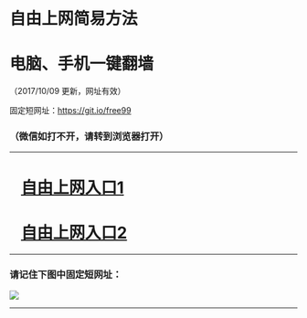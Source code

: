 ﻿# 自由上网简易方法

# 电脑、手机一键翻墙

（2017/10/09 更新，网址有效）

固定短网址：https://git.io/free99

### （微信如打不开，请转到浏览器打开）


***





# &nbsp;&nbsp; <a href="http://ft2391921884.fwq-tz-1001.info/fwqtz01.html?t=100900125066 " target="_blank">自由上网入口1</a>
# &nbsp;&nbsp; <a href="http://ft2111222148.fwq-tz-1002.info/fwqtz02.html?t=10090013778 " target="_blank">自由上网入口2</a>
***

### 请记住下图中固定短网址：

<img src="https://s3-us-west-2.amazonaws.com/fwq-1001/yjfq-20170905okok.png" /> 


***

